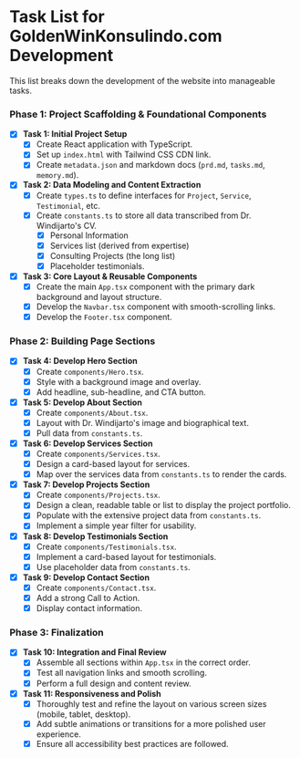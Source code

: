
# Task List for GoldenWinKonsulindo.com Development

This list breaks down the development of the website into manageable tasks.

### Phase 1: Project Scaffolding & Foundational Components

- [x] **Task 1: Initial Project Setup**
  - [x] Create React application with TypeScript.
  - [x] Set up `index.html` with Tailwind CSS CDN link.
  - [x] Create `metadata.json` and markdown docs (`prd.md`, `tasks.md`, `memory.md`).

- [x] **Task 2: Data Modeling and Content Extraction**
  - [x] Create `types.ts` to define interfaces for `Project`, `Service`, `Testimonial`, etc.
  - [x] Create `constants.ts` to store all data transcribed from Dr. Windijarto's CV.
    - [x] Personal Information
    - [x] Services list (derived from expertise)
    - [x] Consulting Projects (the long list)
    - [x] Placeholder testimonials.

- [x] **Task 3: Core Layout & Reusable Components**
  - [x] Create the main `App.tsx` component with the primary dark background and layout structure.
  - [x] Develop the `Navbar.tsx` component with smooth-scrolling links.
  - [x] Develop the `Footer.tsx` component.

### Phase 2: Building Page Sections

- [x] **Task 4: Develop Hero Section**
  - [x] Create `components/Hero.tsx`.
  - [x] Style with a background image and overlay.
  - [x] Add headline, sub-headline, and CTA button.

- [x] **Task 5: Develop About Section**
  - [x] Create `components/About.tsx`.
  - [x] Layout with Dr. Windijarto's image and biographical text.
  - [x] Pull data from `constants.ts`.

- [x] **Task 6: Develop Services Section**
  - [x] Create `components/Services.tsx`.
  - [x] Design a card-based layout for services.
  - [x] Map over the services data from `constants.ts` to render the cards.

- [x] **Task 7: Develop Projects Section**
  - [x] Create `components/Projects.tsx`.
  - [x] Design a clean, readable table or list to display the project portfolio.
  - [x] Populate with the extensive project data from `constants.ts`.
  - [x] Implement a simple year filter for usability.

- [x] **Task 8: Develop Testimonials Section**
  - [x] Create `components/Testimonials.tsx`.
  - [x] Implement a card-based layout for testimonials.
  - [x] Use placeholder data from `constants.ts`.

- [x] **Task 9: Develop Contact Section**
  - [x] Create `components/Contact.tsx`.
  - [x] Add a strong Call to Action.
  - [x] Display contact information.

### Phase 3: Finalization

- [x] **Task 10: Integration and Final Review**
  - [x] Assemble all sections within `App.tsx` in the correct order.
  - [x] Test all navigation links and smooth scrolling.
  - [x] Perform a full design and content review.

- [x] **Task 11: Responsiveness and Polish**
  - [x] Thoroughly test and refine the layout on various screen sizes (mobile, tablet, desktop).
  - [x] Add subtle animations or transitions for a more polished user experience.
  - [x] Ensure all accessibility best practices are followed.
